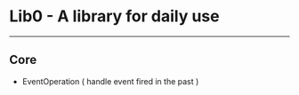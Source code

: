 # Lib0 - A library for daily use
---
## Core
-  EventOperation	( handle event fired in the past )  
